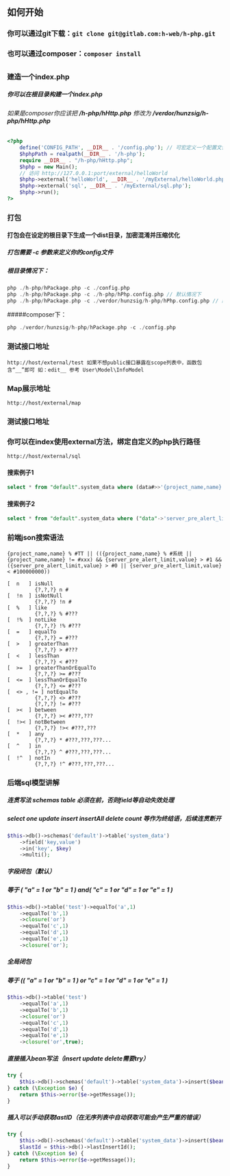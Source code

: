 ## 如何开始
### 你可以通过git下载：`git clone git@gitlab.com:h-web/h-php.git`
### 也可以通过composer：`composer install`
## 
### 建造一个index.php
##### 你可以在根目录构建一个index.php
###### 如果是composer你应该把 **/h-php/hHttp.php** 修改为 **/verdor/hunzsig/h-php/hHttp.php**
```php
<?php
    define('CONFIG_PATH', __DIR__ . '/config.php'); // 可宏定义一个配置文件路径，覆盖原有的config
    $hphpPath = realpath(__DIR__ . '/h-php');
    require __DIR__ . "/h-php/hHttp.php";
    $hphp = new Main();
    // 访问 http://127.0.0.1:port/external/helloWorld
    $hphp->external('helloWorld', __DIR__ . '/myExternal/helloWorld.php');
    $hphp->external('sql', __DIR__ . '/myExternal/sql.php');
    $hphp->run();
?>
```

### 打包
#### 打包会在设定的根目录下生成一个**dist**目录，加密混淆并压缩优化
##### 打包需要 **-c** 参数来定义你的**config文件**
##### 根目录情况下：
```php
php ./h-php/hPackage.php -c ./config.php
php ./h-php/hPackage.php -c ./h-php/hPhp.config.php // 默认情况下
php ./h-php/hPackage.php -c ./verdor/hunzsig/h-php/hPhp.config.php // 默认composer情况下
```
#####composer下：
```php
php ./verdor/hunzsig/h-php/hPackage.php -c ./config.php
```

### 测试接口地址
`
http://host/external/test
如果不想public接口暴露在scope列表中，函数包含“__”即可
如：edit__ 参考 User\Model\InfoModel
`

### Map展示地址
`
http://host/external/map
`
### 测试接口地址

### 你可以在index使用external方法，绑定自定义的php执行路径
`http://host/external/sql`

#### 搜索例子1
```sql
select * from "default".system_data where (data#>>'{project_name,name}')::text like '%系统%';
```
#### 搜索例子2
```sql
select * from "default".system_data where ("data"->'server_pre_alert_limit'->'value')::text::int > 5;
```

### 前端json搜索语法
`
{project_name,name} % #TT || (({project_name,name} % #系统 || {project_name,name} != #xxx) && {server_pre_alert_limit,value} > #1 && ({server_pre_alert_limit,value} > #0 || {server_pre_alert_limit,value} < #100000000))
`
```
[  n   ] isNull
         {?,?,?} n #
[  !n  ] isNotNull
         {?,?,?} !n #
[  %   ] like
         {?,?,?} % #???
[  !%  ] notLike
         {?,?,?} !% #???
[  =   ] equalTo
         {?,?,?} = #???
[  >   ] greaterThan
         {?,?,?} > #???
[  <   ] lessThan
         {?,?,?} < #???
[  >=  ] greaterThanOrEqualTo
         {?,?,?} >= #???
[  <=  ] lessThanOrEqualTo
         {?,?,?} <= #???
[  <> , != ] notEqualTo
         {?,?,?} <> #???
         {?,?,?} != #???
[  ><  ] between
         {?,?,?} >< #???,???
[  !>< ] notBetween
         {?,?,?} !>< #???,???
[  *   ] any
         {?,?,?} * #???,???,???...
[  ^   ] in
         {?,?,?} ^ #???,???,???...
[  !^  ] notIn
         {?,?,?} !^ #???,???,???...
```

### 后端sql模型讲解
##### 连贯写法 schemas table 必须在前，否则field等自动失效处理
##### select one update insert insertAll delete count 等作为终结语，后续连贯断开
```php
$this->db()->schemas('default')->table('system_data')
    ->field('key,value')
    ->in('key', $key)
    ->multi();
```
##### 字段闭包（默认）
##### 等于 ( "a" = 1 or "b" = 1 ) and( "c" = 1 or "d" = 1 or "e" = 1 )
```php
$this->db()->table('test')->equalTo('a',1)
    ->equalTo('b',1)
    ->closure('or')
    ->equalTo('c',1)
    ->equalTo('d',1)
    ->equalTo('e',1)
    ->closure('or');
```
##### 全局闭包
##### 等于 (( "a" = 1 or "b" = 1 ) or "c" = 1 or "d" = 1 or "e" = 1 ) 
```php
$this->db()->table('test')
    ->equalTo('a',1)
    ->equalTo('b',1)
    ->closure('or')
    ->equalTo('c',1)
    ->equalTo('d',1)
    ->equalTo('e',1)
    ->closure('or',true);
```
##### 直接插入bean写法（insert update delete需要try）
```php
try {
    $this->db()->schemas('default')->table('system_data')->insert($bean->toArray());
} catch (\Exception $e) {
    return $this->error($e->getMessage());
}
```

##### 插入可以手动获取lastID（在无序列表中自动获取可能会产生严重的错误）
```php
try {
    $this->db()->schemas('default')->table('system_data')->insert($bean->toArray());
    $lastId = $this->db()->lastInsertId();
} catch (\Exception $e) {
    return $this->error($e->getMessage());
}
```
